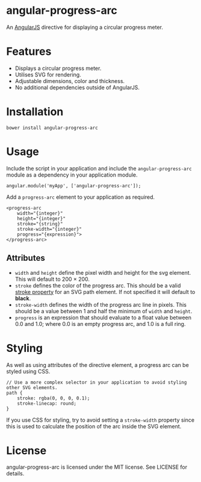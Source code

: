 angular-progress-arc
====================

An [AngularJS](https://angularjs.org/) directive for displaying a circular progress meter.

Features
========

- Displays a circular progress meter.
- Utilises SVG for rendering.
- Adjustable dimensions, color and thickness.
- No additional dependencies outside of AngularJS.

Installation
============

    bower install angular-progress-arc
    
Usage
=====

Include the script in your application and include the `angular-progress-arc` module as a dependency in your application module.

    angular.module('myApp', ['angular-progress-arc']);

Add a `progress-arc` element to your application as required.

    <progress-arc
        width="{integer}"
        height="{integer}"
        stroke="{string}"
        stroke-width="{integer}"
        progress="{expression}">
    </progress-arc>

Attributes
----------

- `width` and `height` define the pixel width and height for the svg element.  This will default to 200 × 200.
- `stroke` defines the color of the progress arc. This should be a valid [stroke property](https://developer.mozilla.org/en-US/docs/Web/SVG/Tutorial/Fills_and_Strokes#Stroke) for an SVG path element.  If not specified it will default to __black__. 
- `stroke-width` defines the width of the progress arc line in pixels. This should be a value between 1 and half the minimum of `width` and `height`.
- `progress` is an expression that should evaluate to a float value between 0.0 and 1.0; where 0.0 is an empty progress arc, and 1.0 is a full ring.

Styling
=======

As well as using attributes of the directive element, a progress arc can be styled using CSS.

    // Use a more complex selector in your application to avoid styling other SVG elements.
    path {
        stroke: rgba(0, 0, 0, 0.1);
        stroke-linecap: round;
    }

If you use CSS for styling, try to avoid setting a `stroke-width` property since this is used to calculate the position of the arc inside the SVG element.

License
=======

angular-progress-arc is licensed under the MIT license. See LICENSE for details.
